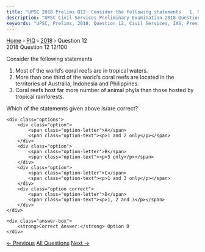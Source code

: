 ```yaml
---
title: "UPSC 2018 Prelims Q12: Consider the following statements   1. Most of the world’s c..."
description: "UPSC Civil Services Preliminary Examination 2018 Question 12 with options and answer"
keywords: "UPSC, Prelims, 2018, Question 12, Civil Services, IAS, Previous Year Questions"
---
```


<nav class="breadcrumb">
    <a href="../../">Home</a>
    <span>›</span>
    <a href="../">PIQ</a>
    <span>›</span>
    <a href="./">2018</a>
    <span>›</span>
    <span>Question 12</span>
</nav>

<div class="question-header">
    <div class="question-meta">
        <span class="year-badge">2018</span>
        <span class="question-number">Question 12</span>
        <span class="progress">12/100</span>
    </div>
    <div class="progress-bar">
        <div class="progress-fill" style="width: 12.0%"></div>
    </div>
</div>

<div class="question-content">
    <div class="question-text">
        <p>Consider the following statements</p>
<ol>
<li>Most of the world’s coral reefs are in tropical waters.</li>
<li>More than one third of the world’s coral reefs are located in the territories of Australia, Indonesia and Philippines.</li>
<li>Coral reefs host far more number of animal phyla than those hosted by tropical rainforests.</li>
</ol>
<p>Which of the statements given above is/are correct?</p>
    </div>
    
    <div class="options">
        <div class="option">
            <span class="option-letter">A</span>
            <span class="option-text"><p>1 and 2 only</p></span>
        </div>
        <div class="option">
            <span class="option-letter">B</span>
            <span class="option-text"><p>3 only</p></span>
        </div>
        <div class="option">
            <span class="option-letter">C</span>
            <span class="option-text"><p>1 and 3 only</p></span>
        </div>
        <div class="option correct">
            <span class="option-letter">D</span>
            <span class="option-text"><p>1, 2 and 3</p></span>
        </div>
    </div>

    <div class="answer-box">
        <strong>Correct Answer:</strong> Option D
    </div>
</div>

<div class="question-nav">
    <a href="../q011-why-is-a-plant-called-prosopis-juliflora-often-men/" class="nav-btn prev">← Previous</a>
    <a href="../" class="nav-btn center">All Questions</a>
    <a href="../q013-momentum-for-change-climate-neutral-now-is-an-init/" class="nav-btn next">Next →</a>
</div>
